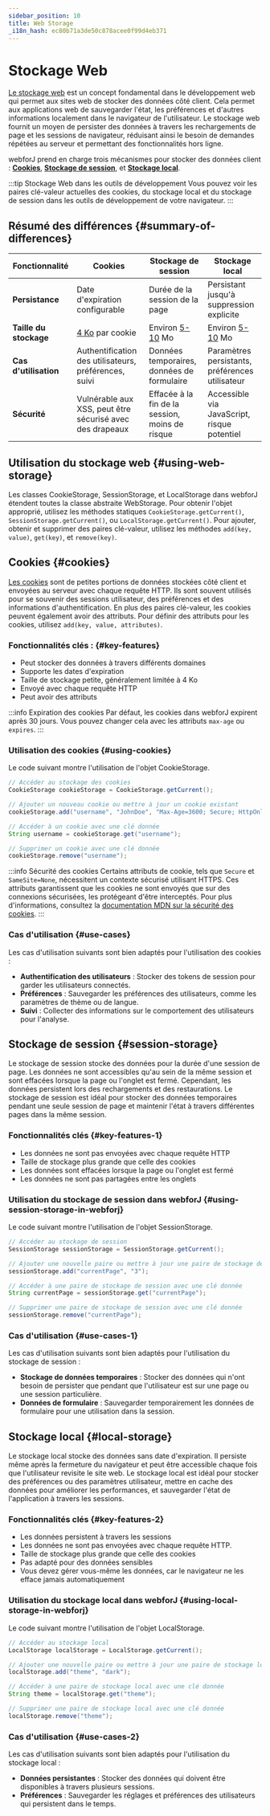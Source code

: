 ```yaml
---
sidebar_position: 10
title: Web Storage
_i18n_hash: ec80b71a3de50c878acee0f99d4eb371
---
```

<!-- vale off -->
# Stockage Web <DocChip chip='since' label='23.06' />
<!-- vale on -->

[Le stockage web](https://developer.mozilla.org/en-US/docs/Web/API/Web_Storage_API) est un concept fondamental dans le développement web qui permet aux sites web de stocker des données côté client. Cela permet aux applications web de sauvegarder l'état, les préférences et d'autres informations localement dans le navigateur de l'utilisateur. Le stockage web fournit un moyen de persister des données à travers les rechargements de page et les sessions de navigateur, réduisant ainsi le besoin de demandes répétées au serveur et permettant des fonctionnalités hors ligne.

webforJ prend en charge trois mécanismes pour stocker des données client : [**Cookies**](#cookies), [**Stockage de session**](#session-storage), et [**Stockage local**](#local-storage).

:::tip Stockage Web dans les outils de développement
Vous pouvez voir les paires clé-valeur actuelles des cookies, du stockage local et du stockage de session dans les outils de développement de votre navigateur.
:::

## Résumé des différences {#summary-of-differences}
| Fonctionnalité      | Cookies                                      | Stockage de session                        | Stockage local                            |
|---------------------|----------------------------------------------|--------------------------------------------|------------------------------------------|
| **Persistance**     | Date d'expiration configurable                | Durée de la session de la page            | Persistant jusqu'à suppression explicite  |
| **Taille du stockage** | [4 Ko](https://en.wikipedia.org/wiki/HTTP_cookie#Implementation) par cookie                             | Environ [5-10](https://en.wikipedia.org/wiki/Web_storage#Storage_size) Mo                           | Environ [5-10](https://en.wikipedia.org/wiki/Web_storage#Storage_size) Mo                           |
| **Cas d'utilisation** | Authentification des utilisateurs, préférences, suivi | Données temporaires, données de formulaire | Paramètres persistants, préférences utilisateur |
| **Sécurité**        | Vulnérable aux XSS, peut être sécurisé avec des drapeaux | Effacée à la fin de la session, moins de risque | Accessible via JavaScript, risque potentiel |

## Utilisation du stockage web {#using-web-storage}
Les classes <JavadocLink type="foundation" location="com/webforj/webstorage/CookieStorage" code='true'>CookieStorage</JavadocLink>, <JavadocLink type="foundation" location="com/webforj/webstorage/SessionStorage" code='true'>SessionStorage</JavadocLink>, et <JavadocLink type="foundation" location="com/webforj/webstorage/LocalStorage" code='true'>LocalStorage</JavadocLink> dans webforJ étendent toutes la classe abstraite <JavadocLink type="foundation" location="com/webforj/webstorage/WebStorage" code='true'>WebStorage</JavadocLink>. Pour obtenir l'objet approprié, utilisez les méthodes statiques `CookieStorage.getCurrent()`, `SessionStorage.getCurrent()`, ou `LocalStorage.getCurrent()`. Pour ajouter, obtenir et supprimer des paires clé-valeur, utilisez les méthodes `add(key, value)`, `get(key)`, et `remove(key)`.

## Cookies {#cookies}
[Les cookies](https://developer.mozilla.org/en-US/docs/Web/HTTP/Cookies) sont de petites portions de données stockées côté client et envoyées au serveur avec chaque requête HTTP. Ils sont souvent utilisés pour se souvenir des sessions utilisateur, des préférences et des informations d'authentification. En plus des paires clé-valeur, les cookies peuvent également avoir des attributs. Pour définir des attributs pour les cookies, utilisez `add(key, value, attributes)`.

### Fonctionnalités clés : {#key-features}
- Peut stocker des données à travers différents domaines
- Supporte les dates d'expiration
- Taille de stockage petite, généralement limitée à 4 Ko
- Envoyé avec chaque requête HTTP
- Peut avoir des attributs

:::info Expiration des cookies
Par défaut, les cookies dans webforJ expirent après 30 jours. Vous pouvez changer cela avec les attributs `max-age` ou `expires`.
:::

### Utilisation des cookies {#using-cookies}

Le code suivant montre l'utilisation de l'objet <JavadocLink type="foundation" location="com/webforj/webstorage/CookieStorage" code='true'>CookieStorage</JavadocLink>.

```java
// Accéder au stockage des cookies
CookieStorage cookieStorage = CookieStorage.getCurrent();

// Ajouter un nouveau cookie ou mettre à jour un cookie existant
cookieStorage.add("username", "JohnDoe", "Max-Age=3600; Secure; HttpOnly");

// Accéder à un cookie avec une clé donnée
String username = cookieStorage.get("username");

// Supprimer un cookie avec une clé donnée
cookieStorage.remove("username");
```
:::info Sécurité des cookies
Certains attributs de cookie, tels que `Secure` et `SameSite=None`, nécessitent un contexte sécurisé utilisant HTTPS. Ces attributs garantissent que les cookies ne sont envoyés que sur des connexions sécurisées, les protégeant d'être interceptés. Pour plus d'informations, consultez la [documentation MDN sur la sécurité des cookies](https://developer.mozilla.org/en-US/docs/Web/HTTP/Cookies#security).
:::

### Cas d'utilisation {#use-cases}
Les cas d'utilisation suivants sont bien adaptés pour l'utilisation des cookies :

- **Authentification des utilisateurs** : Stocker des tokens de session pour garder les utilisateurs connectés.
- **Préférences** : Sauvegarder les préférences des utilisateurs, comme les paramètres de thème ou de langue.
- **Suivi** : Collecter des informations sur le comportement des utilisateurs pour l'analyse.


## Stockage de session {#session-storage}
Le stockage de session stocke des données pour la durée d'une session de page. Les données ne sont accessibles qu'au sein de la même session et sont effacées lorsque la page ou l'onglet est fermé. Cependant, les données persistent lors des rechargements et des restaurations. Le stockage de session est idéal pour stocker des données temporaires pendant une seule session de page et maintenir l'état à travers différentes pages dans la même session.

### Fonctionnalités clés {#key-features-1}
- Les données ne sont pas envoyées avec chaque requête HTTP
- Taille de stockage plus grande que celle des cookies
- Les données sont effacées lorsque la page ou l'onglet est fermé
- Les données ne sont pas partagées entre les onglets

### Utilisation du stockage de session dans webforJ {#using-session-storage-in-webforj}

Le code suivant montre l'utilisation de l'objet <JavadocLink type="foundation" location="com/webforj/webstorage/SessionStorage" code='true'>SessionStorage</JavadocLink>.

```java
// Accéder au stockage de session
SessionStorage sessionStorage = SessionStorage.getCurrent();

// Ajouter une nouvelle paire ou mettre à jour une paire de stockage de session existante
sessionStorage.add("currentPage", "3");

// Accéder à une paire de stockage de session avec une clé donnée
String currentPage = sessionStorage.get("currentPage");

// Supprimer une paire de stockage de session avec une clé donnée
sessionStorage.remove("currentPage");
```

### Cas d'utilisation {#use-cases-1}
Les cas d'utilisation suivants sont bien adaptés pour l'utilisation du stockage de session :

- **Stockage de données temporaires** : Stocker des données qui n'ont besoin de persister que pendant que l'utilisateur est sur une page ou une session particulière.
- **Données de formulaire** : Sauvegarder temporairement les données de formulaire pour une utilisation dans la session.

## Stockage local {#local-storage}
Le stockage local stocke des données sans date d'expiration. Il persiste même après la fermeture du navigateur et peut être accessible chaque fois que l'utilisateur revisite le site web. Le stockage local est idéal pour stocker des préférences ou des paramètres utilisateur, mettre en cache des données pour améliorer les performances, et sauvegarder l'état de l'application à travers les sessions.

### Fonctionnalités clés {#key-features-2}

- Les données persistent à travers les sessions
- Les données ne sont pas envoyées avec chaque requête HTTP.
- Taille de stockage plus grande que celle des cookies
- Pas adapté pour des données sensibles
- Vous devez gérer vous-même les données, car le navigateur ne les efface jamais automatiquement

### Utilisation du stockage local dans webforJ {#using-local-storage-in-webforj}

Le code suivant montre l'utilisation de l'objet <JavadocLink type="foundation" location="com/webforj/webstorage/LocalStorage" code='true'>LocalStorage</JavadocLink>.

```java
// Accéder au stockage local
LocalStorage localStorage = LocalStorage.getCurrent();

// Ajouter une nouvelle paire ou mettre à jour une paire de stockage local existante
localStorage.add("theme", "dark");

// Accéder à une paire de stockage local avec une clé donnée
String theme = localStorage.get("theme");

// Supprimer une paire de stockage local avec une clé donnée
localStorage.remove("theme");
```

### Cas d'utilisation {#use-cases-2}
Les cas d'utilisation suivants sont bien adaptés pour l'utilisation du stockage local :

- **Données persistantes** : Stocker des données qui doivent être disponibles à travers plusieurs sessions.
- **Préférences** : Sauvegarder les réglages et préférences des utilisateurs qui persistent dans le temps.
